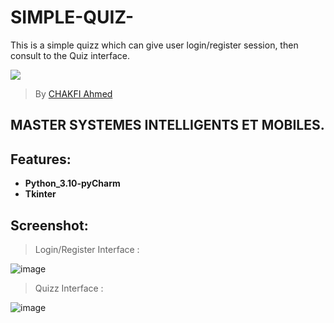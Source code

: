 # SIMPLE-QUIZ-
This is a simple quizz which can give user login/register session, then consult to the Quiz interface.

![](https://www.fresubin.com/co/sites/default/files/styles/hero_image_xl/public/2020-02/Scientific_Backround_Picture-ST_1.jpg?itok=VvsEoW2l)


> By [CHAKFI Ahmed](https://www.linkedin.com/in/chakfi-ahmed/)



## MASTER SYSTEMES INTELLIGENTS ET MOBILES.



## Features:

- **Python_3.10-pyCharm**
- **Tkinter**


## Screenshot:

 > Login/Register Interface :
 
![image](https://user-images.githubusercontent.com/36175107/120848679-fefc0080-c56c-11eb-9d77-6b6ee3a20e3f.png)


 > Quizz Interface : 

![image](https://user-images.githubusercontent.com/36175107/120897155-aab05980-c61c-11eb-84ae-d3e7f4354e97.png)

